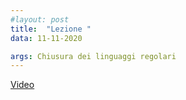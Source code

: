 ```yaml
---
#layout: post
title:  "Lezione "
data: 11-11-2020

args: Chiusura dei linguaggi regolari
---
```


[Video](https://uniroma2.sharepoint.com/sites/msteams_a7df03/Documenti%20condivisi/Lezioni/Recordings/fo_lezione10_11_11_20.mp4)

